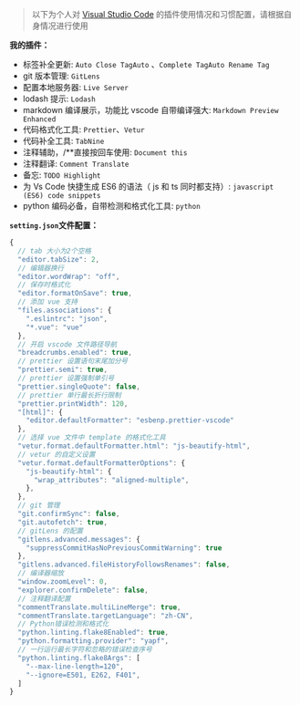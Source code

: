 > 以下为个人对 [Visual Studio Code](https://code.visualstudio.com/) 的插件使用情况和习惯配置，请根据自身情况进行使用

**我的插件：**

- 标签补全更新: `Auto Close TagAuto` 、`Complete TagAuto Rename Tag`
- git 版本管理: `GitLens`
- 配置本地服务器: `Live Server`
- lodash 提示: `Lodash`
- markdown 编译展示，功能比 vscode 自带编译强大: `Markdown Preview Enhanced`
- 代码格式化工具: `Prettier`、`Vetur`
- 代码补全工具: `TabNine`
- 注释辅助，/\*\*直接按回车使用: `Document this`
- 注释翻译: `Comment Translate`
- 备忘: `TODO Highlight`
- 为 Vs Code 快捷生成 ES6 的语法（ js 和 ts 同时都支持）: `javascript (ES6) code snippets`
- python 编码必备，自带检测和格式化工具: `python`

**`setting.json`文件配置：**

```javascript
{
  // tab 大小为2个空格
  "editor.tabSize": 2,
  // 编辑器换行
  "editor.wordWrap": "off",
  // 保存时格式化
  "editor.formatOnSave": true,
  // 添加 vue 支持
  "files.associations": {
    ".eslintrc": "json",
    "*.vue": "vue"
  },
  // 开启 vscode 文件路径导航
  "breadcrumbs.enabled": true,
  // prettier 设置语句末尾加分号
  "prettier.semi": true,
  // prettier 设置强制单引号
  "prettier.singleQuote": false,
  // prettier 单行最长折行限制
  "prettier.printWidth": 120,
  "[html]": {
    "editor.defaultFormatter": "esbenp.prettier-vscode"
  },
  // 选择 vue 文件中 template 的格式化工具
  "vetur.format.defaultFormatter.html": "js-beautify-html",
  // vetur 的自定义设置
  "vetur.format.defaultFormatterOptions": {
    "js-beautify-html": {
      "wrap_attributes": "aligned-multiple",
    },
  },
  // git 管理
  "git.confirmSync": false,
  "git.autofetch": true,
  // gitLens 的配置
  "gitlens.advanced.messages": {
    "suppressCommitHasNoPreviousCommitWarning": true
  },
  "gitlens.advanced.fileHistoryFollowsRenames": false,
  // 编译器缩放
  "window.zoomLevel": 0,
  "explorer.confirmDelete": false,
  // 注释翻译配置
  "commentTranslate.multiLineMerge": true,
  "commentTranslate.targetLanguage": "zh-CN",
  // Python错误检测和格式化
  "python.linting.flake8Enabled": true,
  "python.formatting.provider": "yapf",
  // 一行运行最长字符和忽略的错误检查序号
  "python.linting.flake8Args": [
    "--max-line-length=120",
    "--ignore=E501, E262, F401",
  ]
}

```
